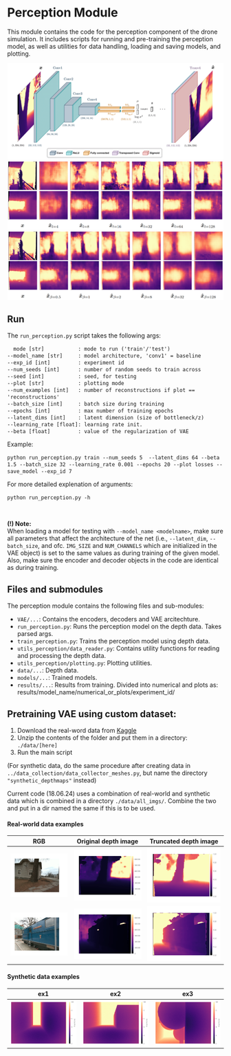 # Perception Module

This module contains the code for the perception component of the drone simulation. It includes scripts for running and pre-training the perception model, as well as utilities for data handling, loading and saving models, and plotting.

![plot](./media/baseline_vae_architecture-1.png)
![plot](./media/reconstructions_example_2.png)
![plot](./media/reconstructions_example_1.png)


## Run
The `run_perception.py` script takes the following args:
```
  mode [str]           : mode to run ('train'/'test')
--model_name [str]     : model architecture, 'conv1' = baseline
--exp_id [int]         : experiment id
--num_seeds [int]      : number of random seeds to train across
--seed [int]           : seed, for testing
--plot [str]           : plotting mode
--num_examples [int]   : number of reconstructions if plot == 'reconstructions'
--batch_size [int]     : batch size during training
--epochs [int]         : max number of training epochs
--latent_dims [int]    : latent dimension (size of bottleneck/z)
--learning_rate [float]: learning rate init.
--beta [float]         : value of the regularization of VAE

```

Example:
```
python run_perception.py train --num_seeds 5  --latent_dims 64 --beta 1.5 --batch_size 32 --learning_rate 0.001 --epochs 20 --plot losses --save_model --exp_id 7
```

For more detailed explenation of arguments:
```
python run_perception.py -h
```

<br/>

**(!) Note:** <br/>
When loading a model for testing with `--model_name <modelname>`, make sure all parameters that affect the architecture of the net (i.e., `--latent_dim`, `--batch_size`, and ofc. `IMG_SIZE` and `NUM_CHANNELS` which are initialized in the VAE object) is set to the same values as during training of the given model. Also, make sure the encoder and decoder objects in the code are identical as during training.


## Files and submodules
The perception module contains the following files and sub-modules:
- `VAE/...`: Contains the encoders, decoders and VAE arcitechture.
- `run_perception.py`: Runs the perception model on the depth data. Takes parsed args.
- `train_perception.py`: Trains the perception model using depth data.
- `utils_perception/data_reader.py`: Contains utility functions for reading and processing the depth data.
- `utils_perception/plotting.py`: Plotting utilities.
- `data/...`: Depth data.
- `models/...`: Trained models.
- `results/...`: Results from training. Divided into numerical and plots as: results/model_name/numerical_or_plots/experiment_id/


## Pretraining VAE using custom dataset:
1. Download the real-word data from [Kaggle](https://www.kaggle.com/datasets/eirikrundebarlaug/depth-maps-intel-realsense-d455)
2. Unzip the contents of the folder and put them in a directory: `./data/[here]`
3. Run the main script

(For synthetic data, do the same procedure after creating data in `../data_collection/data_collector_meshes.py`, but name the directory `"synthetic_depthmaps"` instead)

Current code (18.06.24) uses a combination of real-world and synthetic data which is combined in a directory `./data/all_imgs/`. Combine the two and put in a dir named the same if this is to be used.

#### Real-world data examples
RGB            |  Original depth image           |  Truncated depth image
:-------------------------:|:-------------------------: |:-------------------------:
![plot](./media/ex1_rgb.png)  |  ![plot](./media/ex1_orig.png)  |  ![plot](./media/ex1_sat.png) 
![plot](./media/ex2_rgb.png)  |  ![plot](./media/ex2_orig.png)  |  ![plot](./media/ex2_sat.png) 

#### Synthetic data examples
  ex1          |  ex2       |  ex3
:-------------------------:|:-------------------------: |:-------------------------:
![plot](./media/depth_15-1.png)  |  ![plot](./media/depth_32000-1.png)  |  ![plot](./media/depth_3000-1.png) 
